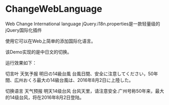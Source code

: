 # ChangeWebLanguage
Web Change International language
jQuery.i18n.properties是一款轻量级的jQuery国际化插件

使用它可以在Web上简单的添加国际化语言。

该Demo实现的是中日文的切换。


运行效果如下：

切言叶
天気予报
明日の14級台風
台風日間、安全に注意してください，50年間、広州おくろ最大の14級台風は、2016年8月2日に上陸した。


切换语言
天气预报
明天14级台风
台风天里，请注意安全.广州号称50年来，最大的14级台风，将在2016年8月2日登陆。
